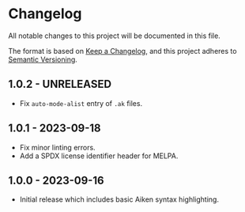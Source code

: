 # Changelog

All notable changes to this project will be documented in this file.

The format is based on [Keep a Changelog](https://keepachangelog.com/en/1.0.0/),
and this project adheres to [Semantic Versioning](https://semver.org/spec/v2.0.0.html).

## 1.0.2 - UNRELEASED

* Fix `auto-mode-alist` entry of `.ak` files.

## 1.0.1 - 2023-09-18

* Fix minor linting errors.
* Add a SPDX license identifier header for MELPA.

## 1.0.0 - 2023-09-16

* Initial release which includes basic Aiken syntax highlighting.
